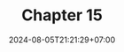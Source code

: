 ---
weight: 2300
title: "Chapter 15"
description: "Exception Handling"
icon: "article"
date: "2024-08-05T21:21:29+07:00"
lastmod: "2024-08-05T21:21:29+07:00"
draft: true
toc: true
---